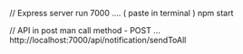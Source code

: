 // Express server run 7000 .... ( paste in terminal )
npm start

// API in post man call method - POST ...
http://localhost:7000/api/notification/sendToAll